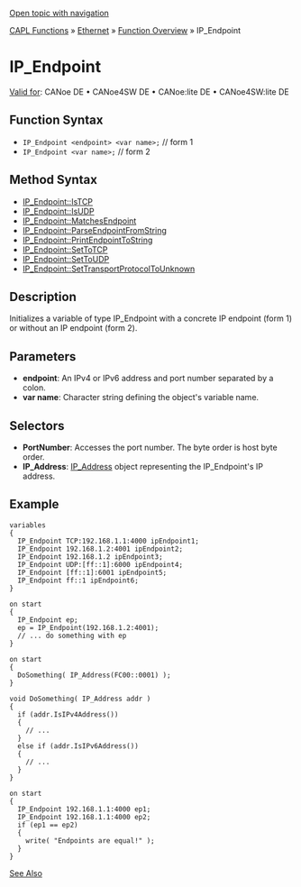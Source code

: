 [Open topic with navigation](../../../../../CANoeDEFamily.htm#Topics/CAPLFunctions/IP/Objects/CAPLfunctionIPEndpoint.md)

[CAPL Functions](../../CAPLfunctions.md) » [Ethernet](../CAPLEthernetStartPage.md) » [Function Overview](../CAPLfunctionsIPOverview.md) » IP_Endpoint

# IP_Endpoint

[Valid for](../../../Shared/FeatureAvailability.md): CANoe DE • CANoe4SW DE • CANoe:lite DE • CANoe4SW:lite DE

## Function Syntax

- `IP_Endpoint <endpoint> <var name>;` // form 1
- `IP_Endpoint <var name>;` // form 2

## Method Syntax

- [IP_Endpoint::IsTCP](../Methods/CAPLfunctionIsTCP.md)
- [IP_Endpoint::IsUDP](../Methods/CAPLfunctionIsUDP.md)
- [IP_Endpoint::MatchesEndpoint](../Methods/CAPLfunctionMatchesEndpoint.md)
- [IP_Endpoint::ParseEndpointFromString](../Methods/CAPLfunctionParseEndpointFromString.md)
- [IP_Endpoint::PrintEndpointToString](../Methods/CAPLfunctionPrintEndpointToString.md)
- [IP_Endpoint::SetToTCP](../Methods/CAPLfunctionSetToTCP.md)
- [IP_Endpoint::SetToUDP](../Methods/CAPLfunctionSetToUDP.md)
- [IP_Endpoint::SetTransportProtocolToUnknown](../Methods/CAPLfunctionSetTransportProtocolToUnknown.md)

## Description

Initializes a variable of type IP_Endpoint with a concrete IP endpoint (form 1) or without an IP endpoint (form 2).

## Parameters

- **endpoint**: An IPv4 or IPv6 address and port number separated by a colon.
- **var name**: Character string defining the object's variable name.

## Selectors

- **PortNumber**: Accesses the port number. The byte order is host byte order.
- **IP_Address**: [IP_Address](CAPLfunctionIPAdredress.md) object representing the IP_Endpoint's IP address.

## Example

```plaintext
variables
{
  IP_Endpoint TCP:192.168.1.1:4000 ipEndpoint1;
  IP_Endpoint 192.168.1.2:4001 ipEndpoint2;
  IP_Endpoint 192.168.1.2 ipEndpoint3;
  IP_Endpoint UDP:[ff::1]:6000 ipEndpoint4;
  IP_Endpoint [ff::1]:6001 ipEndpoint5;
  IP_Endpoint ff::1 ipEndpoint6;
}

on start
{
  IP_Endpoint ep;
  ep = IP_Endpoint(192.168.1.2:4001);
  // ... do something with ep
}

on start
{
  DoSomething( IP_Address(FC00::0001) );
}

void DoSomething( IP_Address addr )
{
  if (addr.IsIPv4Address())
  {
    // ...
  }
  else if (addr.IsIPv6Address())
  {
    // ...
  }
}

on start
{
  IP_Endpoint 192.168.1.1:4000 ep1;
  IP_Endpoint 192.168.1.1:4000 ep2;
  if (ep1 == ep2)
  {
    write( "Endpoints are equal!" );
  }
}
```

[See Also](javascript:void(0);)
